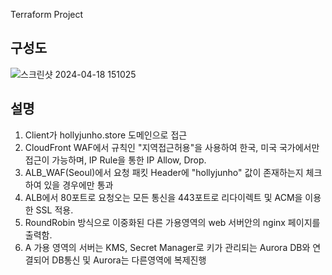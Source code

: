 Terraform Project

구성도
-----
![스크린샷 2024-04-18 151025](https://github.com/Yonnghohoy/Terraform/assets/88643834/c0040231-54e4-4a99-b0b9-b424d8ac9b87)

설명
-----
1. Client가 hollyjunho.store 도메인으로 접근
2. CloudFront WAF에서 규칙인 "지역접근허용"을 사용하여 한국, 미국 국가에서만 접근이 가능하며, IP Rule을 통한 IP Allow, Drop.
3. ALB_WAF(Seoul)에서 요청 패킷 Header에 "hollyjunho" 값이 존재하는지 체크하여 있을 경우에만 통과
4. ALB에서 80포트로 요청오는 모든 통신을 443포트로 리다이렉트 및 ACM을 이용한 SSL 적용.
5. RoundRobin 방식으로 이중화된 다른 가용영역의 web 서버안의 nginx 페이지를 출력함.
6. A 가용 영역의 서버는 KMS, Secret Manager로 키가 관리되는 Aurora DB와 연결되어 DB통신 및 Aurora는 다른영역에 복제진행

